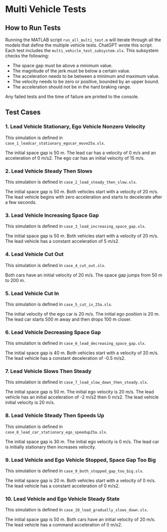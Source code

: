 # Multi Vehicle Tests

## How to Run Tests

Running the MATLAB script ```run_all_multi_test.m``` will iterate through all the models that define the multiple vehicle tests. ChatGPT wrote this script. Each test includes the ```multi_vehicle_test_subsystem.slx```. This subsystem checks the following:

- The space gap must be above a minimum value.
- The magnitude of the jerk must be below a certain value.
- The acceleration needs to be between a minimum and maximum value.
- The velocity needs to be zero or positive, bounded by an upper bound.
- The acceleration should not be in the hard braking range.

Any failed tests and the time of failure are printed to the console.

## Test Cases

### 1. Lead Vehicle Stationary, Ego Vehicle Nonzero Velocity
This simulation is defined in ```case_1_leadcar_stationary_egocar_move25a.slx```.

The initial space gap is 50 m. The lead car has a velocity of 0 m/s and an acceleration of 0 m/s2. The ego car has an initial velocity of 15 m/s.

### 2. Lead Vehicle Steady Then Slows
This simulation is defined in ```case_2_lead_steady_then_slow.slx```.

The initial space gap is 50 m. Both vehicles start with a velocity of 20 m/s. The lead vehicle begins with zero acceleration and starts to decelerate after a few seconds.

### 3. Lead Vehicle Increasing Space Gap
This simulation is defined in ```case_3_lead_increasing_space_gap.slx```.

The initial space gap is 50 m. Both vehicles start with a velocity of 20 m/s. The lead vehicle has a constant acceleration of 5 m/s2.

### 4. Lead Vehicle Cut Out
This simulation is defined in ```case_4_cut_out.slx```.

Both cars have an initial velocity of 20 m/s. The space gap jumps from 50 m to 200 m.

### 5. Lead Vehicle Cut In
This simulation is defined in ```case_5_cut_in_25a.slx```.

The initial velocity of the ego car is 20 m/s. The initial ego position is 20 m. The lead car starts 500 m away and then drops 100 m closer.

### 6. Lead Vehicle Decreasing Space Gap
This simulation is defined in ```case_6_lead_decreasing_space_gap.slx```.

The initial space gap is 40 m. Both vehicles start with a velocity of 20 m/s. The lead vehicle has a constant deceleration of -0.5 m/s2.

### 7. Lead Vehicle Slows Then Steady
This simulation is defined in ```case_7_lead_slow_down_then_steady.slx```.

The initial space gap is 50 m. The initial ego velocity is 20 m/s. The lead vehicle has an initial acceleration of -2 m/s2 then 0 m/s2. The lead vehicle initial velocity is 20 m/s.

### 8. Lead Vehicle Steady Then Speeds Up
This simulation is defined in ```case_8_lead_car_stationary_ego_speedup25a.slx```.

The initial space gap is 30 m. The initial ego velocity is 0 m/s. The lead car is initially stationary then increases velocity.

### 9. Lead Vehicle and Ego Vehicle Stopped, Space Gap Too Big
This simulation is defined in ```case_9_both_stopped_gap_too_big.slx```.

The initial space gap is 20 m. Both vehicles start with a velocity of 0 m/s. The lead vehicle has a constant acceleration of 0 m/s2.

### 10. Lead Vehicle and Ego Vehicle Steady State
This simulation is defined in ```case_10_lead_gradually_slows_down.slx```.

The initial space gap is 50 m. Both cars have an initial velocity of 20 m/s. The lead vehicle has a command acceleration of 0 m/s2.